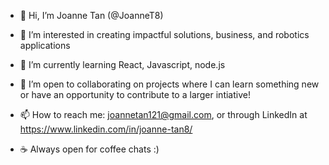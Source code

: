 - 👋 Hi, I’m Joanne Tan (@JoanneT8)
- 👀 I’m interested in creating impactful solutions, business, and robotics applications
- 🌱 I’m currently learning React, Javascript, node.js
- 💞️ I’m open to collaborating on projects where I can learn something new or have an opportunity to contribute to a larger intiative! 
- 📫 How to reach me: joannetan121@gmail.com, or through LinkedIn at https://www.linkedin.com/in/joanne-tan8/ 

- ☕ Always open for coffee chats :)

<!---
JoanneT8/JoanneT8 is a ✨ special ✨ repository because its `README.md` (this file) appears on your GitHub profile.
You can click the Preview link to take a look at your changes.
--->
